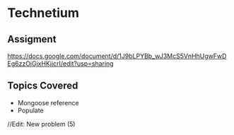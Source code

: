 # Technetium

## Assigment
https://docs.google.com/document/d/1J9bLPYBb_wJ3McS5VnHhUgwFwDEg6zzOiGjxHKjjcrI/edit?usp=sharing

## Topics Covered
- Mongoose reference
- Populate 

//Edit: New problem (5)
<!-- 5. Create at least 4 publishers (Penguin, Bloomsbury, Saraswati House, HarperCollins). Create at least 6 authors with ratings 2, 3, 3.5, 4, 4.5 and 5. Create around 10 books with these publishers and authors. ---done


Create a new PUT api /books and perform the following two operations
 a) Add a new boolean attribute in the book schema called isHardCover with a default false value. For the books published by 'Penguin' and 'HarperCollins', update this key to true.
 
 b) For the books written by authors having a rating greater than 3.5, update the books price by 10 (For eg if old price for such a book is 50, new will be 60) -->